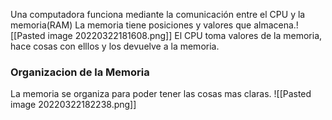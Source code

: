 Una computadora funciona mediante la comunicación entre el CPU y la memoria(RAM)
La memoria tiene posiciones y
valores que almacena.![[Pasted image 20220322181608.png]]
El CPU toma valores de la memoria, hace cosas con elllos y los devuelve a la memoria.

### Organizacion de la Memoria
La memoria se organiza para poder tener las cosas mas claras.
![[Pasted image 20220322182238.png]]